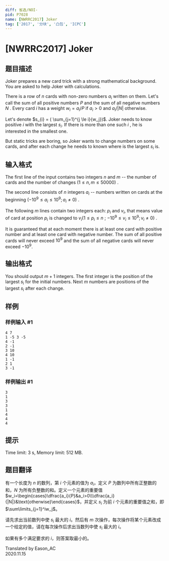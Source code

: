 ```yaml
---
diff: 省选/NOI-
pid: P7028
name: [NWRRC2017] Joker
tag: ['2017', '分块', '凸包', 'ICPC']
---
```

# [NWRRC2017] Joker
## 题目描述



Joker prepares a new card trick with a strong mathematical background. You are asked to help Joker with calculations.

There is a row of $n$ cards with non-zero numbers $a_{i}$ written on them. Let's call the sum of all positive numbers $P$ and the sum of all negative numbers $N$ . Every card $i$ has a weight $w_{i} = a_{i}/P$ if $a_{i} > 0$ and $a_{i}/|N|$ otherwise.

Let's denote $s_{i} = ( \sum_{j=1}^{j \le i}{w_j})$. Joker needs to know positive $i$ with the largest $s_{i}.$ If there is more than one such $i$ , he is interested in the smallest one.

But static tricks are boring, so Joker wants to change numbers on some cards, and after each change he needs to known where is the largest $s_{i}$ is.


## 输入格式



The first line of the input contains two integers $n$ and $m$ -- the number of cards and the number of changes $(1 \le n , m \le 50 000)$ .

The second line consists of $n$ integers $a_{i}$ -- numbers written on cards at the beginning $(−10^{9} \le a_{i} \le 10^{9}; a_{i} ≠ 0)$ .

The following $m$ lines contain two integers each: $p_{i}$ and $v_{i},$ that means value of card at position $p_{i}$ is changed to $v_{i} (1 \le p_{i} \le n$ ; $−10^{9} \le v_{i} \le 10^{9}; v_{i} ≠ 0)$ .

It is guaranteed that at each moment there is at least one card with positive number and at least one card with negative number. The sum of all positive cards will never exceed $10^{9}$ and the sum of all negative cards will never exceed $−10^{9}.$


## 输出格式



You should output $m+1$ integers. The first integer is the position of the largest $s_{i}$ for the initial numbers. Next $m$ numbers are positions of the largest $s_{i}$ after each change.


## 样例

### 样例输入 #1
```
4 7
1 -5 3 -5
4 -1
2 -1
3 10
4 10
1 -1
2 1
3 -1

```
### 样例输出 #1
```
3
1
3
3
1
4
4
4

```
## 提示

Time limit: 3 s, Memory limit: 512 MB. 


## 题目翻译

有一个长度为 $n$ 的数列，第 $i$ 个元素的值为 $a_i$，定义 $P$ 为数列中所有正整数的和，$N$ 为所有负整数的和。定义一个元素的重要值 $w_i=\begin{cases}\dfrac{a_i}{P}&a_i>0\\\dfrac{a_i}{|N|}&\text{otherwise}\end{cases}$，并定义 $s_i$ 为前 $i$ 个元素的重要值之和，即 $\sum\limits_{j=1}^iw_j$。

请先求出当前数列中使 $s_i$ 最大的 $i$。然后有 $m$ 次操作，每次操作将某个元素改成一个给定的值，请在每次操作后求出当数列中使 $s_i$ 最大的 $i$。

如果有多个满足要求的 $i$，则答案取最小的。

Translated by Eason_AC  
2020.11.15
